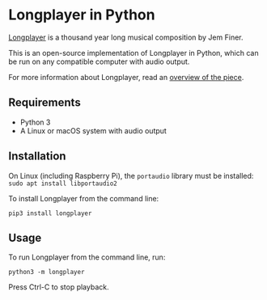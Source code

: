 # Longplayer in Python

[Longplayer](https://longplayer.org/) is a thousand year long musical composition by Jem Finer.

This is an open-source implementation of Longplayer in Python, which can be run on any compatible computer with audio output.

For more information about Longplayer, read an [overview of the piece](https://longplayer.org/about/overview/).

## Requirements

- Python 3
- A Linux or macOS system with audio output

## Installation

On Linux (including Raspberry Pi), the `portaudio` library must be installed: `sudo apt install libportaudio2`

To install Longplayer from the command line:

```
pip3 install longplayer
```

## Usage

To run Longplayer from the command line, run:

```
python3 -m longplayer
```

Press Ctrl-C to stop playback.
